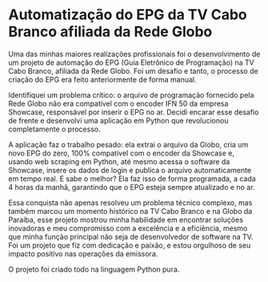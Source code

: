 # Automatização do EPG da TV Cabo Branco afiliada da Rede Globo

Uma das minhas maiores realizações profissionais foi o desenvolvimento de um projeto de automação do EPG (Guia Eletrônico de Programação) na TV Cabo Branco, afiliada da Rede Globo. Foi um desafio e tanto, o processo de criação do EPG era feito anteriormente de forma manual.

Identifiquei um problema crítico: o arquivo de programação fornecido pela Rede Globo não era compatível com o encoder IFN 50 da empresa Showcase, responsável por inserir o EPG no ar. Decidi encarar esse desafio de frente e desenvolvi uma aplicação em Python que revolucionou completamente o processo.

A aplicação faz o trabalho pesado: ela extrai o arquivo da Globo, cria um novo EPG do zero, 100% compatível com o encoder da Showcase e, usando web scraping em Python, até mesmo acessa o software da Showcase, insere os dados de login e publica o arquivo automaticamente em tempo real. E sabe o melhor? Ela faz isso de forma programada, a cada 4 horas da manhã, garantindo que o EPG esteja sempre atualizado e no ar.

Essa conquista não apenas resolveu um problema técnico complexo, mas também marcou um momento histórico na TV Cabo Branco e na Globo da Paraíba, esse projeto mostrou minha habilidade em encontrar soluções inovadoras e meu compromisso com a excelência e a eficiência, mesmo que minha função principal não seja de desenvolvedor de software na TV. Foi um projeto que fiz com dedicação e paixão, e estou orgulhoso de seu impacto positivo nas operações da emissora.

O projeto foi criado todo na linguagem Python pura.
